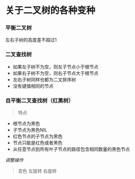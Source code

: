 # 关于二叉树的各种变种

### 平衡二叉树
左右子树的高度差不超过1

### 二叉查找树
- 如果左子树不为空，则左子节点小于根节点
- 如果右子树不为空，则右子节点大于根节点
- 左右子树同样也都为二叉排序树
- 没有键值相同的节点

### 自平衡二叉查找树（红黑树）
> 特点
- 根节点为黑色
- 子节点为黑色NIL
- 红色节点的子节点为黑色
- 节点只能是红色或者黑色
- 从任意节点到所有叶子节点的路径包含相同数量的黑色节点

*调整操作*
> 变色
> 左旋转
> 右旋转